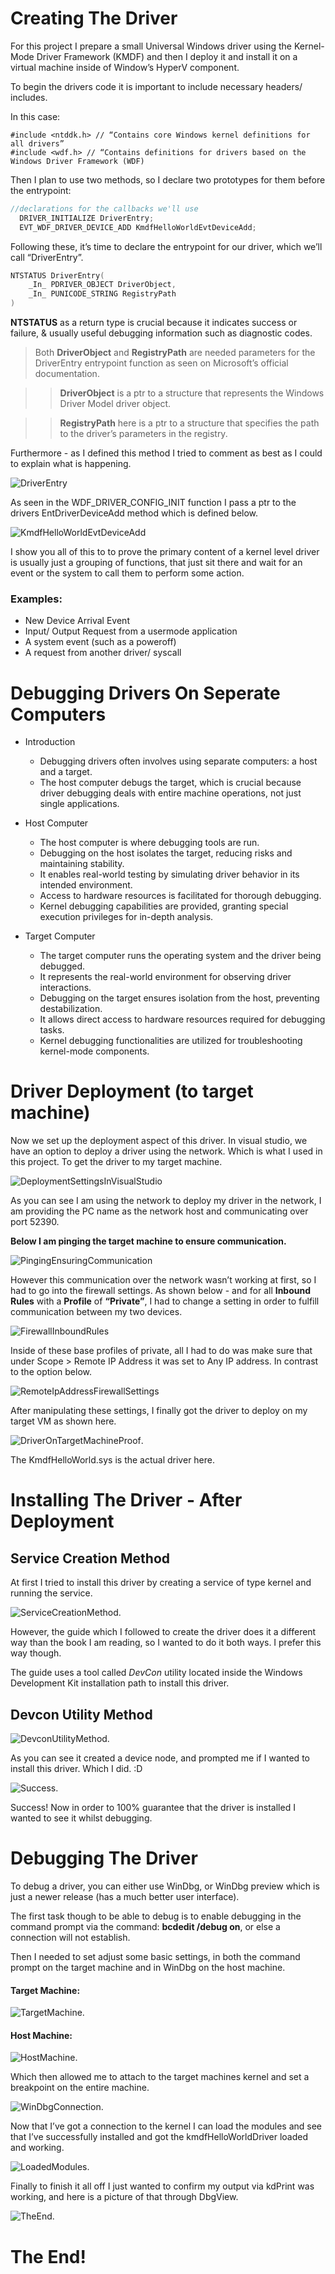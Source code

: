 # Creating The Driver

For this project I prepare a small Universal Windows driver using the Kernel-Mode Driver Framework (KMDF) and then I deploy it and install it on a virtual machine inside of Window’s HyperV component.

To begin the drivers code it is important to include necessary headers/ includes. 

In this case:

    #include <ntddk.h> // “Contains core Windows kernel definitions for all drivers”
  	#include <wdf.h> // “Contains definitions for drivers based on the Windows Driver Framework (WDF)

Then I plan to use two methods, so I declare two prototypes for them before the entrypoint:

```c
//declarations for the callbacks we'll use
  DRIVER_INITIALIZE DriverEntry;
  EVT_WDF_DRIVER_DEVICE_ADD KmdfHelloWorldEvtDeviceAdd;
```

Following these, it’s time to declare the entrypoint for our driver, which we’ll call “DriverEntry”. 

```c
NTSTATUS DriverEntry(
	_In_ PDRIVER_OBJECT DriverObject,
	_In_ PUNICODE_STRING RegistryPath
)
```

**NTSTATUS** as a return type is crucial because it indicates success or failure, & usually useful debugging information such as diagnostic codes.

>Both **DriverObject** and **RegistryPath** are needed parameters for the DriverEntry entrypoint function as seen on Microsoft’s official documentation.

>>**DriverObject** is a ptr to a structure that represents the Windows Driver Model driver object.

>>**RegistryPath** here is a ptr to a structure that specifies the path to the driver’s parameters in the registry.

Furthermore - as I defined this method I tried to comment as best as I could to explain what is happening.

![DriverEntry](https://i.imgur.com/DBIQL4R.png)

As seen in the WDF_DRIVER_CONFIG_INIT function I pass a ptr to the drivers EntDriverDeviceAdd method which is defined below.

![KmdfHelloWorldEvtDeviceAdd](https://i.imgur.com/nbcfAKP.png)

I show you all of this to to prove the primary content of a kernel level driver is usually just a grouping of functions, that just sit there and wait for an event or the system to call them to perform some action.

### Examples:
+ New Device Arrival Event
+ Input/ Output Request from a usermode application
+ A system event (such as a poweroff)
+ A request from another driver/ syscall

# Debugging Drivers On Seperate Computers

+ Introduction
  + Debugging drivers often involves using separate computers: a host and a target.
  + The host computer debugs the target, which is crucial because driver debugging deals with entire machine operations, not just single applications.
 
+ Host Computer
  + The host computer is where debugging tools are run.
  + Debugging on the host isolates the target, reducing risks and maintaining stability.
  + It enables real-world testing by simulating driver behavior in its intended environment.
  + Access to hardware resources is facilitated for thorough debugging.
  + Kernel debugging capabilities are provided, granting special execution privileges for in-depth analysis.
 
+ Target Computer
  + The target computer runs the operating system and the driver being debugged.
  + It represents the real-world environment for observing driver interactions.
  + Debugging on the target ensures isolation from the host, preventing destabilization.
  + It allows direct access to hardware resources required for debugging tasks.
  + Kernel debugging functionalities are utilized for troubleshooting kernel-mode components.

# Driver Deployment (to target machine)

Now we set up the deployment aspect of this driver. In visual studio, we have an option to deploy a driver using the network. Which is what I used in this project. To get the driver to my target machine.

![DeploymentSettingsInVisualStudio](https://i.imgur.com/bWOEJwk.png)

As you can see I am using the network to deploy my driver in the network, I am providing the PC name as the network host and communicating over port 52390. 

**Below I am pinging the target machine to ensure communication.**

![PingingEnsuringCommunication](https://i.imgur.com/TdDkjRS.png)

However this communication over the network wasn’t working at first, so I had to go into the firewall settings. As shown below - and for all **Inbound Rules** with a **Profile** of **“Private”**, I had to change a setting in order to fulfill communication between my two devices. 

![FirewallInboundRules](https://i.imgur.com/4KcOzLx.png)

Inside of these base profiles of private, all I had to do was make sure that under Scope > Remote IP Address it was set to Any IP address. In contrast to the option below.

![RemoteIpAddressFirewallSettings](https://i.imgur.com/2UQmoAq.png)

After manipulating these settings, I finally got the driver to deploy on my target VM as shown here. 

![DriverOnTargetMachineProof](https://i.imgur.com/Fm8HZ4y.png).

The KmdfHelloWorld.sys is the actual driver here. 

# Installing The Driver - After Deployment

## Service Creation Method

At first I tried to install this driver by creating a service of type kernel and running the service.

![ServiceCreationMethod](https://i.imgur.com/l9w2Eu3.png).

However, the guide which I followed to create the driver does it a different way than the book I am reading, so I wanted to do it both ways. I prefer this way though. 

The guide uses a tool called *DevCon* utility located inside the Windows Development Kit installation path to install this driver. 

## Devcon Utility Method

![DevconUtilityMethod](https://i.imgur.com/LsAmZ17.png).

As you can see it created a device node, and prompted me if I wanted to install this driver. Which I did. :D 

![Success](https://i.imgur.com/DVKOMd6.png).

Success! Now in order to 100% guarantee that the driver is installed I wanted to see it whilst debugging. 

# Debugging The Driver

To debug a driver, you can either use WinDbg, or WinDbg preview which is just a newer release (has a much better user interface).

The first task though to be able to debug is to enable debugging in the command prompt via the command: **bcdedit /debug on**, or else a connection will not establish.

Then I needed to set adjust some basic settings, in both the command prompt on the target machine and in WinDbg on the host machine. 

#### Target Machine: 

![TargetMachine](https://i.imgur.com/RwaZIE9.png).

#### Host Machine:

![HostMachine](https://i.imgur.com/6rgL1lL.png).

Which then allowed me to attach to the target machines kernel and set a breakpoint on the entire machine. 

![WinDbgConnection](https://i.imgur.com/vuguGhw.png).

Now that I’ve got a connection to the kernel I can load the modules and see that I’ve successfully installed and got the kmdfHelloWorldDriver loaded and working. 

![LoadedModules](https://i.imgur.com/U3fcGcR.png).

Finally to finish it all off I just wanted to confirm my output via kdPrint was working, and here is a picture of that through DbgView. 

![TheEnd](https://i.imgur.com/FipAh8Y.png).

# The End!
